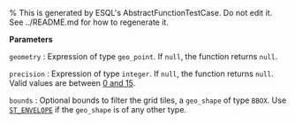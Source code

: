 % This is generated by ESQL's AbstractFunctionTestCase. Do not edit it. See ../README.md for how to regenerate it.

**Parameters**

`geometry`
:   Expression of type `geo_point`. If `null`, the function returns `null`.

`precision`
:   Expression of type `integer`. If `null`, the function returns `null`. Valid values are between [0 and 15](https://h3geo.org/docs/core-library/restable/).

`bounds`
:   Optional bounds to filter the grid tiles, a `geo_shape` of type `BBOX`. Use [`ST_ENVELOPE`](#esql-st_envelope) if the `geo_shape` is of any other type.

